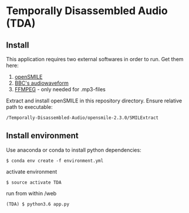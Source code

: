 # Temporally Disassembled Audio (TDA)

Install
-----
This application requires two external softwares in order to run.
Get them here:
1. [openSMILE](https://www.audeering.com/opensmile/) 
2. [BBC's audiowaveform](https://github.com/bbc/audiowaveform)
3. [FFMPEG](http://www.ffmpeg.org/) - only needed for .mp3-files

Extract and install openSMILE in this repository directory. Ensure relative path to executable:
```
/Temporally-Disassembled-Audio/opensmile-2.3.0/SMILExtract
```

Install environment
------
Use anaconda or conda to install python dependencies:
```
$ conda env create -f environment.yml
```

activate environment
```
$ source activate TDA
```

run from within /web
```
(TDA) $ python3.6 app.py
```
